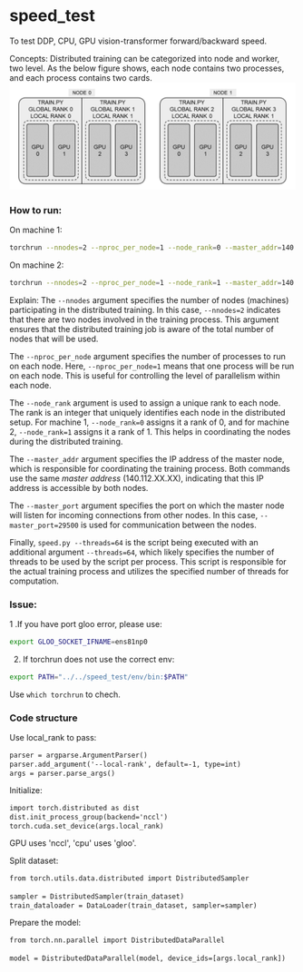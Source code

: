 # speed_test
To test DDP, CPU, GPU vision-transformer forward/backward speed.

Concepts: Distributed training can be categorized into node and worker, two level.
As the below figure shows, each node contains two processes, and each process contains two cards. 
![alt text](image.png)

### How to run:
On machine 1:
```bash
torchrun --nnodes=2 --nproc_per_node=1 --node_rank=0 --master_addr=140.112.XX.XX --master_port=29500 speed.py --threads=64
```
On machine 2:
```bash
torchrun --nnodes=2 --nproc_per_node=1 --node_rank=1 --master_addr=140.112.XX.XX --master_port=29500 speed.py --threads=64
```

Explain:
The `--nnodes` argument specifies the number of nodes (machines) participating in the distributed training. In this case, `--nnodes=2` indicates that there are two nodes involved in the training process. This argument ensures that the distributed training job is aware of the total number of nodes that will be used.

The `--nproc_per_node` argument specifies the number of processes to run on each node. Here, `--nproc_per_node=1` means that one process will be run on each node. This is useful for controlling the level of parallelism within each node.

The `--node_rank` argument is used to assign a unique rank to each node. The rank is an integer that uniquely identifies each node in the distributed setup. For machine 1, `--node_rank=0` assigns it a rank of 0, and for machine 2, `--node_rank=1` assigns it a rank of 1. This helps in coordinating the nodes during the distributed training.

The `--master_addr` argument specifies the IP address of the master node, which is responsible for coordinating the training process. Both commands use the same *master address* (140.112.XX.XX), indicating that this IP address is accessible by both nodes.

The `--master_port` argument specifies the port on which the master node will listen for incoming connections from other nodes. In this case, `--master_port=29500` is used for communication between the nodes.

Finally, `speed.py --threads=64` is the script being executed with an additional argument `--threads=64`, which likely specifies the number of threads to be used by the script per process. This script is responsible for the actual training process and utilizes the specified number of threads for computation.

### Issue:
1 .If you have port gloo error, please use:
```bash
export GLOO_SOCKET_IFNAME=ens81np0
```


2. If torchrun does not use the correct env:
```bash
export PATH="../../speed_test/env/bin:$PATH"
```
Use `which torchrun` to chech.


### Code structure
Use local_rank to pass:
```
parser = argparse.ArgumentParser()
parser.add_argument('--local-rank', default=-1, type=int)
args = parser.parse_args()
```
Initialize:
```
import torch.distributed as dist
dist.init_process_group(backend='nccl')
torch.cuda.set_device(args.local_rank)
```
GPU uses 'nccl', 'cpu' uses 'gloo'.

Split dataset:
```
from torch.utils.data.distributed import DistributedSampler

sampler = DistributedSampler(train_dataset)
train_dataloader = DataLoader(train_dataset, sampler=sampler)
```

Prepare the model:
```
from torch.nn.parallel import DistributedDataParallel

model = DistributedDataParallel(model, device_ids=[args.local_rank])
```
